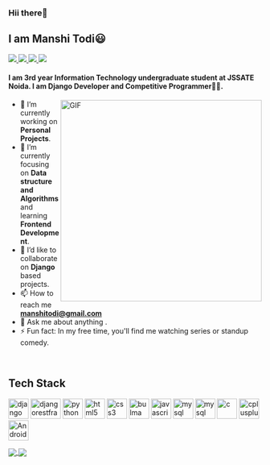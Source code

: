 <h3>Hii there👋</h3>
<h2>I am Manshi Todi😃</h2>

<a href="https://github.com/todi-2000">
  <img src="https://img.shields.io/badge/@manshitodi-30302f?style=flat&logo=github"/>
</a>
<a href="https://twitter.com/manshitodi">
  <img src="https://img.shields.io/badge/@manshitodi-30302f?style=flat&logo=twitter"/>
</a>
<a href="https://www.linkedin.com/in/manshi-todi-a017a2178">
  <img src="https://img.shields.io/badge/@manshitodi-30302f?style=flat&logo=linkedin"/>
</a>
<a href="https://instagram.com/todi_2000">
  <img src="https://img.shields.io/badge/@manshitodi-30302f?style=flat&logo=instagram"/>
</a>

#### I am 3rd year Information Technology undergraduate student at JSSATE Noida. I am Django Developer and Competitive Programmer👩‍💻.

<img align="right" alt="GIF" src="https://webstockreview.net/images/cleaning-clipart-clean-workplace.gif" width="400px"/>

- 🔭 I’m currently working on **Personal Projects**. 
- 🌱 I’m currently focusing on **Data structure and Algorithms** and learning **Frontend Development**.
- 👯 I’d like to collaborate on **Django** based projects.
- 📫 How to reach me **manshitodi@gmail.com**
- 💬 Ask me about anything .
- ⚡ Fun fact: In my free time, you'll find me watching series or standup comedy.

<br>
<h2 align="left">Tech Stack</h2>
<p align="left"><img src="https://devicons.github.io/devicon/devicon.git/icons/django/django-original.svg" alt="django" width="40" height="40"/> 
<img src="https://cms-assets.tutsplus.com/uploads/users/45/posts/19786/preview_image/django-rest-framework-wide-retina-preview.gif" alt="djangorestframework" width="60" height="40"/>
<img src="https://devicons.github.io/devicon/devicon.git/icons/python/python-original.svg" alt="python" width="40" height="40"/> 
<img src="https://devicons.github.io/devicon/devicon.git/icons/html5/html5-original-wordmark.svg" alt="html5" width="40" height="40"/> 
<img src="https://devicons.github.io/devicon/devicon.git/icons/css3/css3-original-wordmark.svg" alt="css3" width="40" height="40"/> 
<img src="https://raw.githubusercontent.com/gilbarbara/logos/804dc257b59e144eaca5bc6ffd16949752c6f789/logos/bulma.svg" alt="bulma" width="40" height="40"/> 
<img src="https://devicons.github.io/devicon/devicon.git/icons/javascript/javascript-original.svg" alt="javascript" width="40" height="40"/> 
<img src="https://devicons.github.io/devicon/devicon.git/icons/mysql/mysql-original-wordmark.svg" alt="mysql" width="40" height="40"/> 
<img src="https://devicons.github.io/devicon/devicon.git/icons/postgresql/postgresql-original-wordmark.svg" alt="mysql" width="40" height="40"/> 
<img src="https://devicons.github.io/devicon/devicon.git/icons/c/c-original.svg" alt="c" width="40" height="40"/> 
<img src="https://devicons.github.io/devicon/devicon.git/icons/cplusplus/cplusplus-original.svg" alt="cplusplus" width="40" height="40"/> 
<img src="https://raw.githubusercontent.com/gilbarbara/logos/master/logos/figma.svg" alt="Android" width="40" height="40"/> 
</p>
<a href="https://todi-2000.github.io">
  <img src="https://github-readme-stats.vercel.app/api?username=todi-2000&count_private=true" align="center"/>
</a>
<a href="https://todi-2000.github.io">
  <img src="https://github-readme-stats.vercel.app/api/top-langs/?username=todi-2000&layout=compact" align="center"/>
</a>


